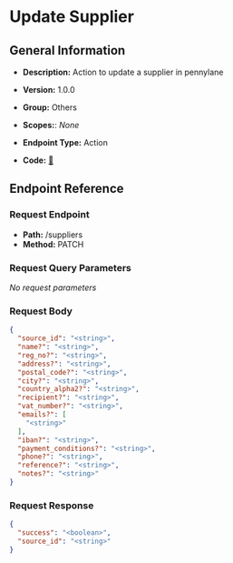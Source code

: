 # Update Supplier

## General Information

- **Description:** Action to update a supplier in pennylane

- **Version:** 1.0.0
- **Group:** Others
- **Scopes:**: _None_
- **Endpoint Type:** Action
- **Code:** [🔗](https://github.com/NangoHQ/integration-templates/tree/main/integrations/pennylane/actions/update-supplier.ts)

## Endpoint Reference

### Request Endpoint

- **Path:** /suppliers
- **Method:** PATCH

### Request Query Parameters

_No request parameters_

### Request Body

```json
{
  "source_id": "<string>",
  "name?": "<string>",
  "reg_no?": "<string>",
  "address?": "<string>",
  "postal_code?": "<string>",
  "city?": "<string>",
  "country_alpha2?": "<string>",
  "recipient?": "<string>",
  "vat_number?": "<string>",
  "emails?": [
    "<string>"
  ],
  "iban?": "<string>",
  "payment_conditions?": "<string>",
  "phone?": "<string>",
  "reference?": "<string>",
  "notes?": "<string>"
}
```

### Request Response

```json
{
  "success": "<boolean>",
  "source_id": "<string>"
}
```
